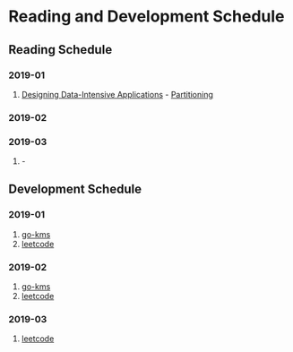 # Reading and Development Schedule

## Reading Schedule

### 2019-01

1. [Designing Data-Intensive Applications]() - [Partitioning]()

### 2019-02

### 2019-03

1. []() - []()

## Development Schedule

### 2019-01

1. [go-kms](https://github.com/zqqiang/go-kms.git)
1. [leetcode](https://leetcode.com/problemset/all/)

### 2019-02

1. [go-kms](https://github.com/zqqiang/go-kms.git)
1. [leetcode](https://leetcode.com/problemset/all/)

### 2019-03

1. [leetcode](https://leetcode.com/problemset/all/)
